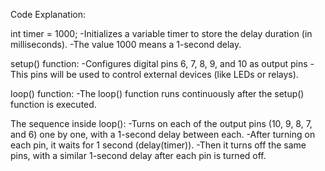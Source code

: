 Code Explanation:

int timer = 1000;
   -Initializes a variable timer to store the delay duration (in milliseconds). 
   -The value 1000 means a 1-second delay.

setup() function:
   -Configures digital pins 6, 7, 8, 9, and 10 as output pins
   -This pins will be used to control external devices (like LEDs or relays).

loop() function:
    -The loop() function runs continuously after the setup() function is executed.
    
The sequence inside loop():
    -Turns on each of the output pins (10, 9, 8, 7, and 6) one by one, with a 1-second delay between each.
    -After turning on each pin, it waits for 1 second (delay(timer)).
    -Then it turns off the same pins, with a similar 1-second delay after each pin is turned off.
